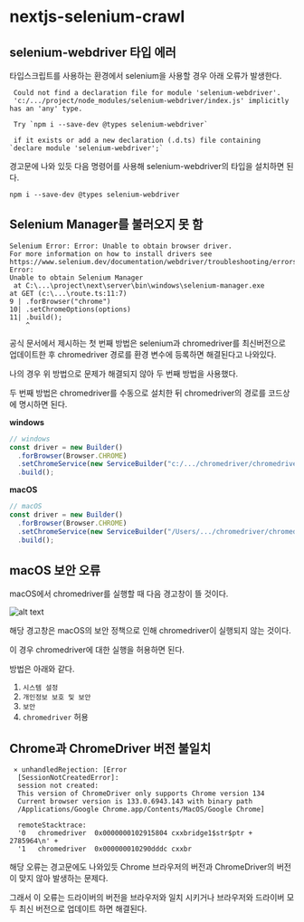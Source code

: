 # nextjs-selenium-crawl

## selenium-webdriver 타입 에러

타입스크립트를 사용하는 환경에서 selenium을 사용할 경우 아래 오류가 발생한다.

```
 Could not find a declaration file for module 'selenium-webdriver'.
 'c:/.../project/node_modules/selenium-webdriver/index.js' implicitly has an 'any' type.

 Try `npm i --save-dev @types selenium-webdriver`

 if it exists or add a new declaration (.d.ts) file containing `declare module 'selenium-webdriver';`
```

경고문에 나와 있듯 다음 명령어를 사용해 selenium-webdriver의 타입을 설치하면 된다.

```
npm i --save-dev @types selenium-webdriver
```

## Selenium Manager를 불러오지 못 함

```
Selenium Error: Error: Unable to obtain browser driver.
For more information on how to install drivers see
https://www.selenium.dev/documentation/webdriver/troubleshooting/errors/driver_location/. Error:
Unable to obtain Selenium Manager
 at C:\...\project\next\server\bin\windows\selenium-manager.exe
at GET (c:\...\route.ts:11:7)
9 | .forBrowser("chrome")
10| .setChromeOptions(options)
11| .build();
    ^
```

공식 문서에서 제시하는 첫 번째 방법은 selenium과 chromedriver를 최신버전으로 업데이트한 후 chromedriver 경로를 환경 변수에 등록하면 해결된다고 나와있다.

나의 경우 위 방법으로 문제가 해결되지 않아 두 번째 방법을 사용했다.

두 번째 방법은 chromedriver를 수동으로 설치한 뒤 chromedriver의 경로를 코드상에 명시하면 된다.

**windows**

```ts
// windows
const driver = new Builder()
  .forBrowser(Browser.CHROME)
  .setChromeService(new ServiceBuilder("c:/.../chromedriver/chromedriver.exe"))
  .build();
```

**macOS**

```ts
// macOS
const driver = new Builder()
  .forBrowser(Browser.CHROME)
  .setChromeService(new ServiceBuilder("/Users/.../chromedriver/chromedriver"))
  .build();
```

## macOS 보안 오류

macOS에서 chromedriver를 실행할 때 다음 경고창이 뜰 것이다.

![alt text](<스크린샷 2025-03-11 오후 2.36.10.png>)

해당 경고창은 macOS의 보안 정책으로 인해 chromedriver이 실행되지 않는 것이다.

이 경우 chromedriver에 대한 실행을 허용하면 된다.

방법은 아래와 같다.

1. `시스템 설정`
2. `개인정보 보호 및 보안`
3. `보안`
4. `chromedriver` 허용

## Chrome과 ChromeDriver 버전 불일치

```
 ⨯ unhandledRejection: [Error
  [SessionNotCreatedError]:
  session not created:
  This version of ChromeDriver only supports Chrome version 134
  Current browser version is 133.0.6943.143 with binary path
  /Applications/Google Chrome.app/Contents/MacOS/Google Chrome]

  remoteStacktrace:
  '0   chromedriver  0x0000000102915804 cxxbridge1$str$ptr + 2785964\n' +
  '1   chromedriver  0x000000010290dddc cxxbr
```

해당 오류는 경고문에도 나와있듯 Chrome 브라우저의 버전과 ChromeDriver의 버전이 맞지 않아 발생하는 문제다.

그래서 이 오류는 드라이버의 버전을 브라우저와 일치 시키거나 브라우저와 드라이버 모두 최신 버전으로 업데이트 하면 해결된다.
